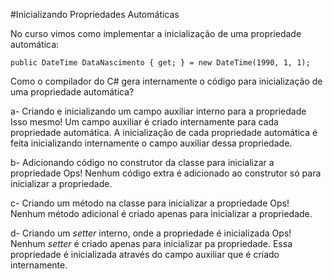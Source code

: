﻿#Inicializando Propriedades Automáticas

No curso vimos como implementar a inicialização de uma propriedade automática:

```
public DateTime DataNascimento { get; } = new DateTime(1990, 1, 1);
```

Como o compilador do C# gera internamente o código para inicialização de uma propriedade
automática?

a- Criando e inicializando um campo auxiliar interno para a propriedade
Isso mesmo! Um campo auxiliar é criado internamente para cada propriedade automática.
A inicialização de cada propriedade automática é feita inicializando internamente o
campo auxiliar dessa propriedade.

b- Adicionando código no construtor da classe para inicializar a propriedade
Ops! Nenhum código extra é adicionado ao construtor só para inicializar
a propriedade.

c- Criando um método na classe para inicializar a propriedade
Ops! Nenhum método adicional é criado apenas para inicializar a propriedade.

d- Criando um *setter* interno, onde a propriedade é inicializada
Ops! Nenhum *setter* é criado apenas para inicializar pa propriedade. Essa
propriedade é inicializada através do campo auxiliar que é criado internamente.